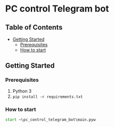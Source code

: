 # PC control Telegram bot

<!-- TABLE OF CONTENTS -->
## Table of Contents

* [Getting Started](#getting-started)
  * [Prerequisites](#prerequisites)
  * [How to start](#How-to-start)

<!-- GETTING STARTED -->
## Getting Started

### Prerequisites

1. Python 3
2. ```pip install -r requirements.txt```

### How to start

```cmd
start ~\pc_control_telegram_bot\main.pyw
```
